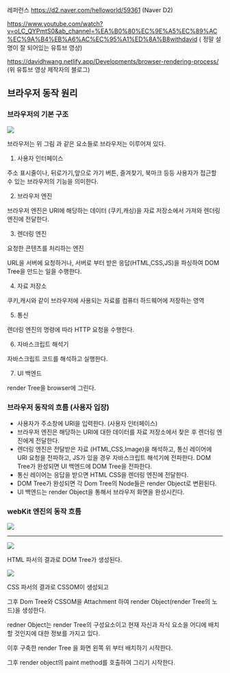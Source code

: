 레퍼런스
https://d2.naver.com/helloworld/59361 (Naver D2)

https://www.youtube.com/watch?v=oLC_QYPmtS0&ab_channel=%EA%B0%80%EC%9E%A5%EC%89%AC%EC%9A%B4%EB%A6%AC%EC%95%A1%ED%8A%B8withdavid ( 정말 설명이 잘 되어있는 유튜브 영상)

https://davidhwang.netlify.app/Developments/browser-rendering-process/ (위 유튜브 영상 제작자의 블로그)

## 브라우저 동작 원리

### 브라우저의 기본 구조

![](https://i.imgur.com/Bj0x7AH.png)

브라우저는 위 그림 과 같은 요소들로 브라우저는 이루어져 있다.

1. 사용자 인터페이스

주소 표시줄이나, 뒤로가기,앞으로 가기 버튼, 즐겨찾기, 북마크 등등 사용자가 접근할 수 있는 브라우저의 기능을 의미한다.

2. 브라우저 엔진

브라우저 엔진은 URI에 해당하는 데이터 (쿠키,캐싱)을 자료 저장소에서 가져와 렌더링 엔진에 전달한다.

3. 렌더링 엔진

요청한 콘텐츠를 처리하는 엔진

URL을 서버에 요청하거나, 서버로 부터 받은 응답(HTML,CSS,JS)을 파싱하여 DOM Tree을 만드는 일을 수행한다.

4. 자료 저장소

쿠키,캐시와 같이 브라우저에 사용되는 자료를 컴퓨터 하드웨어에 저장하는 영역

5. 통신

렌더링 엔진의 명령에 따라 HTTP 요청을 수행한다.

6. 자바스크립트 해석기

자바스크립트 코드를 해석하고 실행한다.

7. UI 백엔드

render Tree을 browser에 그린다.

### 브라우저 동작의 흐름 (사용자 입장)
- 사용자가 주소창에 URI을 입력한다. (사용자 인터페이스)
- 브라우저 엔진은 해당하는 URI에 대한 데이터를 자료 저장소에서 찾은 후 렌더링 엔진에게 전달한다.
- 렌더링 엔진은 전달받은 자료 (HTML,CSS,Image)을 해석하고, 통신 레이어에 URI 요청을 전파하고, JS가 있을 경우 자바스크립트 해석기에 전파한다. DOM Tree가 완성되면 UI 백엔드에 DOM Tree을 전파한다.
- 통신 레이어는 응답을 받으면 HTML CSS을 렌더링 엔진에 전달한다.
- DOM Tree가 완성되면 각 Dom Tree의 Node들은 render Object로 변환된다.
- UI 백엔드는 render Object을 통해서 브라우저 화면을 완성시킨다.

### webKit 엔진의 동작 흐름

![](https://i.imgur.com/7pibD4Z.png)

---

![](https://i.imgur.com/vEsgkQE.png)

HTML 파서의 결과로 DOM Tree가 생성된다.

![](https://i.imgur.com/nMLgVQ6.png)

CSS 파서의 결과로 CSSOM이 생성되고

그후 Dom Tree와 CSSOM을 Attachment 하여 render Object(render Tree의 노드)을 생성한다.

redner Object는 render Tree의 구성요소이고 현재 자신과 자식 요소을 어디에 배치 할 것인지에 대한 정보를 가지고 있다.

이후 구축한 render Tree 을 화면 왼쪽 위 부터 배치하기 시작한다.

그후 render object의 paint method를 호출하여 그리기 시작한다.
